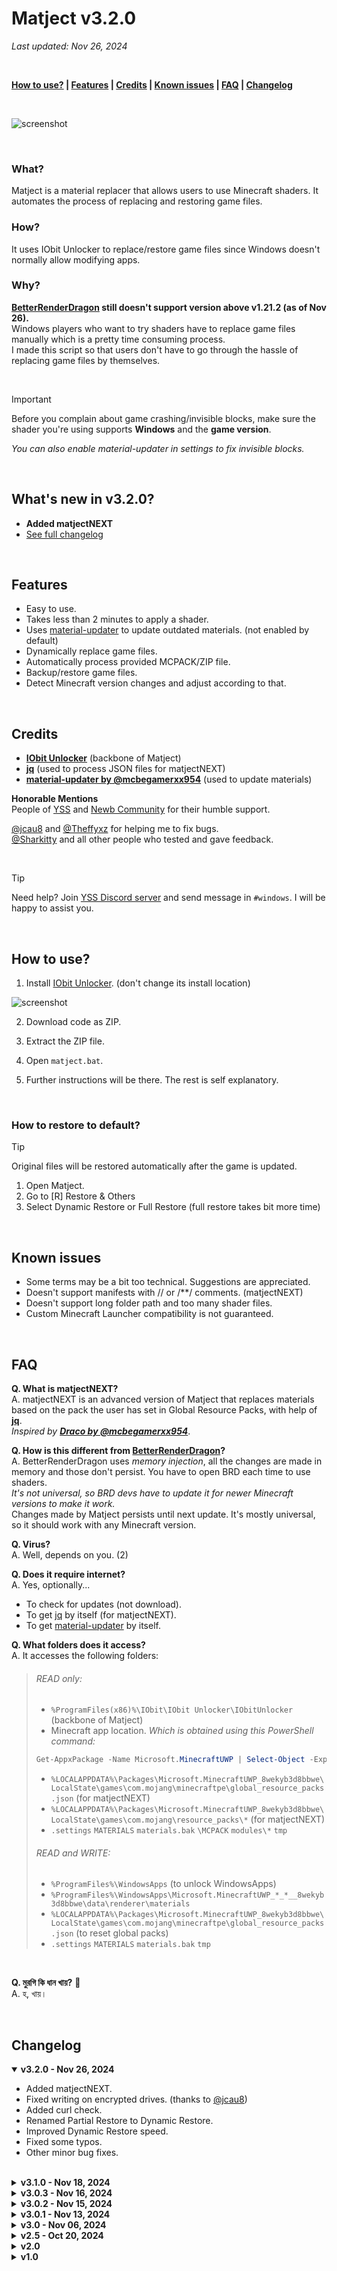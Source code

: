 # Matject v3.2.0
*Last updated: Nov 26, 2024*

</br>

**[How to use?](#how-to-use) | [Features](#features) | [Credits](#credits) | [Known issues](#known-issues) | [FAQ](#faq) | [Changelog](#changelog)**

</br>

![screenshot](https://github.com/user-attachments/assets/7a18f1f8-d386-4d9d-9f8e-7f72733678c6)

</br>

### What?
Matject is a material replacer that allows users to use Minecraft shaders. It automates the process of replacing and restoring game files.

### How?
It uses IObit Unlocker to replace/restore game files since Windows doesn't normally allow modifying apps.

### Why?
**[BetterRenderDragon](https://github.com/ddf8196/BetterRenderDragon/) still doesn't support version above v1.21.2 (as of Nov 26).**  
Windows players who want to try shaders have to replace game files manually which is a pretty time consuming process.  
I made this script so that users don't have to go through the hassle of replacing game files by themselves.

</br>

>[!IMPORTANT]  
> Before you complain about game crashing/invisible blocks, make sure the shader you're using supports **Windows** and the **game version**.  
> 
> *You can also enable material-updater in settings to fix invisible blocks.*

</br>

## What's new in v3.2.0?
* **Added matjectNEXT** 
* [See full changelog](#changelog)

</br>

## Features
* Easy to use.
* Takes less than 2 minutes to apply a shader.
* Uses [material-updater](https://github.com/mcbegamerxx954/material-updater) to update outdated materials. (not enabled by default)
* Dynamically replace game files.
* Automatically process provided MCPACK/ZIP file.
* Backup/restore game files.
* Detect Minecraft version changes and adjust according to that.

</br>

## Credits
* **[IObit Unlocker](https://www.iobit.com/en/iobit-unlocker.php)** (backbone of Matject)
* **[jq](https://jqlang.github.io/jq)** (used to process JSON files for matjectNEXT)
* **[material-updater by @mcbegamerxx954](https://github.com/mcbegamerxx954/material-updater)** (used to update materials)  


**Honorable Mentions**  
People of [YSS](https://discord.gg/years-static-shader-group-738688684223889409) and [Newb Community](https://discord.gg/newb-community-844591537430069279) for their humble support.  

[@jcau8](https://github.com/jcau8) and [@Theffyxz](https://github.com/Theffyxz) for helping me to fix bugs.  
[@Sharkitty](https://github.com/Sharkitty) and all other people who tested and gave feedback.

</br>

> [!TIP]  
> Need help? Join [YSS Discord server](https://discord.gg/years-static-shader-group-738688684223889409) and send message in `#windows`. I will be happy to assist you.

</br>

## How to use?

1. Install [IObit Unlocker](https://www.iobit.com/en/iobit-unlocker.php). (don't change its install location)

![screenshot](https://github.com/user-attachments/assets/4422464e-26a3-4068-993e-adc76817ca9c)

2. Download code as ZIP.

3. Extract the ZIP file.
4. Open `matject.bat`.
5. Further instructions will be there. The rest is self explanatory.
</br>

### How to restore to default?
> [!TIP]  
> Original files will be restored automatically after the game is updated.

1. Open Matject.
2. Go to [R] Restore & Others
3. Select Dynamic Restore or Full Restore (full restore takes bit more time)

</br>

## Known issues
* Some terms may be a bit too technical. Suggestions are appreciated.
* Doesn't support manifests with // or /**/ comments. (matjectNEXT)
* Doesn't support long folder path and too many shader files.
* Custom Minecraft Launcher compatibility is not guaranteed.

</br>

## FAQ
**Q. What is matjectNEXT?**  
A. matjectNEXT is an advanced version of Matject that replaces materials based on the pack the user has set in Global Resource Packs, with help of **[jq](https://jqlang.github.io/jq)**.  
*Inspired by **[Draco by @mcbegamerxx954](https://github.com/mcbegamerxx954/draco-injector)***.

**Q. How is this different from [BetterRenderDragon](https://github.com/ddf8196/BetterRenderDragon/)?**  
A. BetterRenderDragon uses *memory injection*, all the changes are made in memory and those don't persist. You have to open BRD each time to use shaders.  
*It's not universal, so BRD devs have to update it for newer Minecraft versions to make it work.*  
Changes made by Matject persists until next update. It's mostly universal, so it should work with any Minecraft version.

**Q. Virus?**  
A. Well, depends on you. (2)

**Q. Does it require internet?**  
A. Yes, optionally...
* To check for updates (not download).
* To get [jq](https://jqlang.github.io/jq) by itself (for matjectNEXT).  
* To get [material-updater](https://github.com/mcbegamerxx954/material-updater) by itself.  

**Q. What folders does it access?**  
A. It accesses the following folders:  
> ###### READ only:
> - `%ProgramFiles(x86)%\IObit\IObit Unlocker\IObitUnlocker` (backbone of Matject)
> - Minecraft app location. *Which is obtained using this PowerShell command:*
> ```powershell
> Get-AppxPackage -Name Microsoft.MinecraftUWP | Select-Object -ExpandProperty InstallLocation
> ```
> - `%LOCALAPPDATA%\Packages\Microsoft.MinecraftUWP_8wekyb3d8bbwe\LocalState\games\com.mojang\minecraftpe\global_resource_packs.json` (for matjectNEXT)
> - `%LOCALAPPDATA%\Packages\Microsoft.MinecraftUWP_8wekyb3d8bbwe\LocalState\games\com.mojang\resource_packs\*` (for matjectNEXT)
> - `.settings` `MATERIALS` `materials.bak` `\MCPACK` `modules\*` `tmp`
>
> ###### READ and WRITE:
> - `%ProgramFiles%\WindowsApps` (to unlock WindowsApps)
> - `%ProgramFiles%\WindowsApps\Microsoft.MinecraftUWP_*_*__8wekyb3d8bbwe\data\renderer\materials`
> - `%LOCALAPPDATA%\Packages\Microsoft.MinecraftUWP_8wekyb3d8bbwe\LocalState\games\com.mojang\minecraftpe\global_resource_packs.json` (to reset global packs)
> - `.settings` `MATERIALS` `materials.bak` `tmp`

</br>

**Q. মুরগি কি ধান খায়?** 🐓  
A. হ, খায়।


</br>

## Changelog
<!--TEMPLATE
<details open><summary><b>v3.minor.patch - month day, 2024</b></summary>
<ul>
  <li>placeholder</li>
  <li>placeholder</li>
  <li>placeholder</li>
  <li>placeholder</li>
  <li>placeholder</li>
</ul>
</br>
</details>
-->

<details open><summary><b>v3.2.0 - Nov 26, 2024</b></summary>
<ul>
  <li>Added matjectNEXT.</li>
  <li>Fixed writing on encrypted drives. (thanks to <a href=https://github.com/jcau8>@jcau8</a>)</li>
  <li>Added curl check.</li>
  <li>Renamed Partial Restore to Dynamic Restore.</li>
  <li>Improved Dynamic Restore speed.</li>
  <li>Fixed some typos.</li>
  <li>Other minor bug fixes.</li>
</ul>
</br>
</details>

<details><summary><b>v3.1.0 - Nov 18, 2024</b></summary>
<ul>
  <li>Bump version from 3.0.3.</li>
  <li>Fix credit names <a href=https://github.com/faizul726/matject/pull/4>PR #4</a>.</li>
</ul>
</br>
</details>

<details><summary><b>v3.0.3 - Nov 16, 2024</b></summary>
<ul>
  <li>Added update checker (thanks to <a href=https://github.com/jcau8>@jcau8</a>).</li>
  <li>Moved variables to variables.bat.</li>
  <li>Fixed some typos.</li>
  <li>Delete backup date file after full restore.</li>
  <li>Added GitHub link in others.</li>
  <li>Changed <code>pushd</code> to <code>cd /d</code>.</li>
</ul>
</br>
</details>

<details><summary><b>v3.0.2 - Nov 15, 2024</b></summary>
<ul>
  <li>Fixed directory changing and unlockWindowsApps (thanks to <a href=https://github.com/Theffyxz>@Theffyxz</a>).</li>
  <li>Added update checker module as a placeholder.</li>
  <li>Added credits section in README.</li>
</ul>
</br>
</details>

<details><summary><b>v3.0.1 - Nov 13, 2024</b></summary>
<ul>
  <li>Fixed unlockWindowsApps not saving result.</li>
  <li>Updated "about" details.</li>
  <li>Semantic Versioning (something that I still don't understand properly).</li>
</ul>
</br>
</details>

<details>
  <summary><b>v3.0 - Nov 06, 2024</b></summary>
  <ul>
    <li>Fixed partial restore.</li>
    <li>Added <a href=https://github.com/mcbegamerxx954/material-updater>material-updater</a> support.</li>
    <li>Added help (but not helpful).</li>
    <li>Added settings.</li>
    <li>Added date for backup.</li>
    <li>Added the ability to open MCPACK automatically after injection.</li>
    <li>Added first run message.</li>
    <li>Made backup mandatory.</li>
    <li>Improved home screen.</li>
    <li>Only accept <code>*.material.bin</code> files.</li>
    <li>Removed <code>openMinecraftFolder.bat</code> and added it as a separate option.</li>
  </ul>
</br>
</details>

<details><summary><b>v2.5 - Oct 20, 2024</b></summary>
<ul>
  <li>Added colored texts.</li>
  <li>Removed settings.bat placeholder as it's not required before v3.0.</li>
</ul>
</br>
</details>

<details><summary><b>v2.0</b></summary>
<ul>
  <li>Much more user-friendly than before.</li>
  <li>Dynamically finds Minecraft location.</li>
  <li>Skips questions if user meets requirements.</li>
  <li>Prompts to delete backup if it detects a different Minecraft version.</li>
  <li>Restores vanilla shaders <strong>(BETA)</strong>.</li>
  <li>Shows error if user declines UAC and asks again.</li>
  <li>Automatically opens MCPACK/MATERIALS folder for user to put files.</li>
  <li>Extracts materials from user-provided MCPACK/ZIP (still can't detect if it's an RD shader).</li>
  <li>Dynamically restores <strong>only</strong> modified bins from previous inject to ensure consistency among different shaders <strong>(BETA)</strong> (works only if user has made a backup before).</li>
  <li>Added <code>settings.bat</code> for tweaking options (WIP).</li>
  <li>Added <code>openMinecraftFolder.bat</code> to open the Minecraft folder.</li>
  <li>Simplified <code>WindowsApps</code> unlock procedure; now it unlocks instantly.</li>
</ul>
</br>
</details>

<details><summary><b>v1.0</b></summary>
<ul><li>Initial release.</li></ul>
</details>
